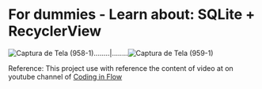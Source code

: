 # For dummies - Learn about: SQLite + RecyclerView

![Captura de Tela (958-1)](https://user-images.githubusercontent.com/72364037/220755759-4c1ffbe1-d795-40c1-8772-d08cc694db9f.png)........|........![Captura de Tela (959-1)](https://user-images.githubusercontent.com/72364037/220755869-012382bd-0310-4038-a5ca-b26687db0716.png)

Reference: This project use with reference the content of video at on youtube channel of [Coding in Flow](https://www.youtube.com/watch?v=5ISNPFmuOU8)
